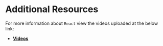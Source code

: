 # Additional Resources

For more information about `React` view the videos uploaded at the below link:

- [**Videos**](https://github.com/Shahin-Mjz/Web-Development/issues/9)
